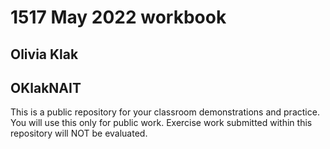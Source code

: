 # 1517 May 2022 workbook

## Olivia Klak

## OKlakNAIT

This is a public repository for your classroom demonstrations and practice. You will use this only for public work. Exercise work submitted within this repository will NOT be evaluated.
